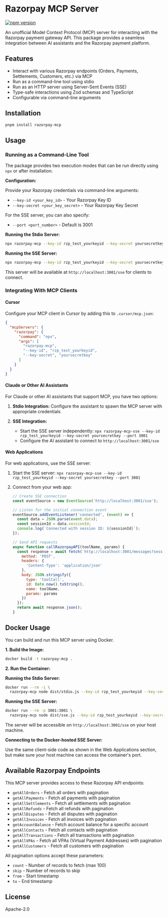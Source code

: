 # Razorpay MCP Server

[![npm version](https://badge.fury.io/js/razorpay-mcp.svg)](https://badge.fury.io/js/razorpay-mcp) 

An unofficial Model Context Protocol (MCP) server for interacting with the Razorpay payment gateway API. This package provides a seamless integration between AI assistants and the Razorpay payment platform.

## Features

* Interact with various Razorpay endpoints (Orders, Payments, Settlements, Customers, etc.) via MCP
* Run as a command-line tool using stdio
* Run as an HTTP server using Server-Sent Events (SSE)
* Type-safe interactions using Zod schemas and TypeScript
* Configurable via command-line arguments

## Installation

```bash
pnpm install razorpay-mcp
```

## Usage

### Running as a Command-Line Tool

The package provides two execution modes that can be run directly using `npx` or after installation.

**Configuration:**

Provide your Razorpay credentials via command-line arguments:
* `--key-id <your_key_id>` - Your Razorpay Key ID
* `--key-secret <your_key_secret>` - Your Razorpay Key Secret

For the SSE server, you can also specify:
* `--port <port_number>` - Default is 3001

**Running the Stdio Server:**

```bash
npx razorpay-mcp --key-id rzp_test_yourkeyid --key-secret yoursecretkey
```

**Running the SSE Server:**

```bash
npx razorpay-mcp --key-id rzp_test_yourkeyid --key-secret yoursecretkey --port 3001
```

This server will be available at `http://localhost:3001/sse` for clients to connect.

### Integrating With MCP Clients

#### Cursor

Configure your MCP client in Cursor by adding this to `.cursor/mcp.json`:

```json
{
  "mcpServers": {
    "razorpay": {
      "command": "npx",
      "args": [
        "razorpay-mcp", 
        "--key-id", "rzp_test_yourkeyid",
        "--key-secret", "yoursecretkey"
      ]
    }
  }
}
```

#### Claude or Other AI Assistants

For Claude or other AI assistants that support MCP, you have two options:

1. **Stdio Integration:**
   Configure the assistant to spawn the MCP server with appropriate credentials

2. **SSE Integration:**
   - Start the SSE server independently: `npx razorpay-mcp-sse --key-id rzp_test_yourkeyid --key-secret yoursecretkey --port 3001`
   - Configure the AI assistant to connect to `http://localhost:3001/sse`

#### Web Applications

For web applications, use the SSE server:

1. Start the SSE server: `npx razorpay-mcp-sse --key-id rzp_test_yourkeyid --key-secret yoursecretkey --port 3001`

2. Connect from your web app:
   ```javascript
   // Create SSE connection
   const eventSource = new EventSource('http://localhost:3001/sse');
   
   // Listen for the initial connection event
   eventSource.addEventListener('connected', (event) => {
     const data = JSON.parse(event.data);
     const sessionId = data.sessionId;
     console.log(`Connected with session ID: ${sessionId}`);
   });
   
   // Send API requests
   async function callRazorpayAPI(toolName, params) {
     const response = await fetch(`http://localhost:3001/messages?sessionId=${sessionId}`, {
       method: 'POST',
       headers: {
         'Content-Type': 'application/json'
       },
       body: JSON.stringify({
         type: 'toolCall',
         id: Date.now().toString(),
         name: toolName,
         params: params
       })
     });
     return await response.json();
   }
   ```

## Docker Usage

You can build and run this MCP server using Docker.

**1. Build the Image:**

```bash
docker build -t razorpay-mcp .
```

**2. Run the Container:**

**Running the Stdio Server:**

```bash
docker run --rm -i \
  razorpay-mcp node dist/stdio.js --key-id rzp_test_yourkeyid --key-secret yoursecretkey
```

**Running the SSE Server:**

```bash
docker run --rm -p 3001:3001 \
  razorpay-mcp node dist/sse.js --key-id rzp_test_yourkeyid --key-secret yoursecretkey --port 3001
```

The server will be accessible on `http://localhost:3001/sse` on your host machine.

**Connecting to the Docker-hosted SSE Server:**

Use the same client-side code as shown in the Web Applications section, but make sure your host machine can access the container's port.

## Available Razorpay Endpoints

This MCP server provides access to these Razorpay API endpoints:

* `getAllOrders` - Fetch all orders with pagination
* `getAllPayments` - Fetch all payments with pagination
* `getAllSettlements` - Fetch all settlements with pagination
* `getAllRefunds` - Fetch all refunds with pagination
* `getAllDisputes` - Fetch all disputes with pagination
* `getAllInvoices` - Fetch all invoices with pagination
* `getAccountBalance` - Fetch account balance for a specific account
* `getAllContacts` - Fetch all contacts with pagination
* `getAllTransactions` - Fetch all transactions with pagination
* `getAllVPAs` - Fetch all VPAs (Virtual Payment Addresses) with pagination
* `getAllCustomers` - Fetch all customers with pagination

All pagination options accept these parameters:
* `count` - Number of records to fetch (max 100)
* `skip` - Number of records to skip
* `from` - Start timestamp
* `to` - End timestamp

## License

Apache-2.0
